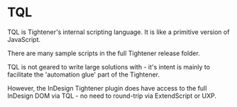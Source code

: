# TQL

TQL is Tightener's internal scripting language. It is like a primitive version of JavaScript.

There are many sample scripts in the full Tightener release folder.

TQL is not geared to write large solutions with - it's intent is mainly to facilitate the 'automation glue' part of the Tightener.

However, the InDesign Tightener plugin does have access to the full InDesign DOM via TQL - no need to round-trip via ExtendScript or UXP.